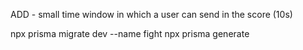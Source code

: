 ADD - small time window in which a user can send in the score (10s)

npx prisma migrate dev --name fight
npx prisma generate
